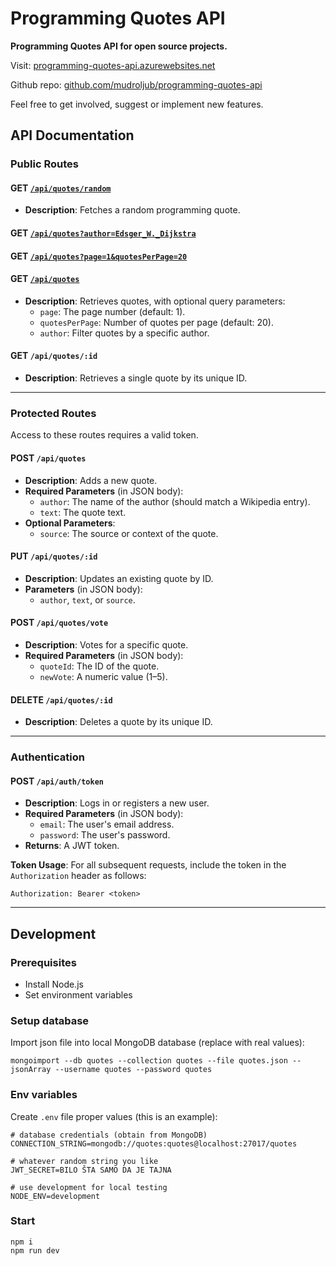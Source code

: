 # Programming Quotes API

**Programming Quotes API for open source projects.**

Visit: [programming-quotes-api.azurewebsites.net](https://programming-quotes-api.azurewebsites.net)

Github repo: [github.com/mudroljub/programming-quotes-api](https://github.com/mudroljub/programming-quotes-api)

Feel free to get involved, suggest or implement new features.

## API Documentation

### Public Routes  

#### GET [`/api/quotes/random`](/api/quotes/random)
- **Description**: Fetches a random programming quote.  

#### GET [`/api/quotes?author=Edsger_W._Dijkstra`](/api/quotes?author=Edsger_W._Dijkstra) 
#### GET [`/api/quotes?page=1&quotesPerPage=20`](/api/quotes?page=1&quotesPerPage=20) 
#### GET [`/api/quotes`](/api/quotes) 
- **Description**: Retrieves quotes, with optional query parameters:  
  - `page`: The page number (default: 1).  
  - `quotesPerPage`: Number of quotes per page (default: 20).  
  - `author`: Filter quotes by a specific author.  

#### GET `/api/quotes/:id`  
- **Description**: Retrieves a single quote by its unique ID.  

---

### Protected Routes  

Access to these routes requires a valid token.  

#### POST `/api/quotes`  
- **Description**: Adds a new quote.  
- **Required Parameters** (in JSON body):  
  - `author`: The name of the author (should match a Wikipedia entry).  
  - `text`: The quote text.  
- **Optional Parameters**:  
  - `source`: The source or context of the quote.  

#### PUT `/api/quotes/:id`  
- **Description**: Updates an existing quote by ID.  
- **Parameters** (in JSON body):  
  - `author`, `text`, or `source`.  

#### POST `/api/quotes/vote`  
- **Description**: Votes for a specific quote.  
- **Required Parameters** (in JSON body):  
  - `quoteId`: The ID of the quote.  
  - `newVote`: A numeric value (1–5).  

#### DELETE `/api/quotes/:id`  
- **Description**: Deletes a quote by its unique ID.  

---

### Authentication  

#### POST `/api/auth/token`  
- **Description**: Logs in or registers a new user.  
- **Required Parameters** (in JSON body):  
  - `email`: The user's email address.  
  - `password`: The user's password.  
- **Returns**: A JWT token.  

**Token Usage**: For all subsequent requests, include the token in the `Authorization` header as follows:  
```
Authorization: Bearer <token>
```  

---

## Development

### Prerequisites

- Install Node.js
- Set environment variables

### Setup database

Import json file into local MongoDB database (replace with real values):

```
mongoimport --db quotes --collection quotes --file quotes.json --jsonArray --username quotes --password quotes
```

### Env variables

Create `.env` file proper values (this is an example):

```
# database credentials (obtain from MongoDB)
CONNECTION_STRING=mongodb://quotes:quotes@localhost:27017/quotes

# whatever random string you like
JWT_SECRET=BILO ŠTA SAMO DA JE TAJNA

# use development for local testing
NODE_ENV=development 
```

### Start

```
npm i
npm run dev
```
